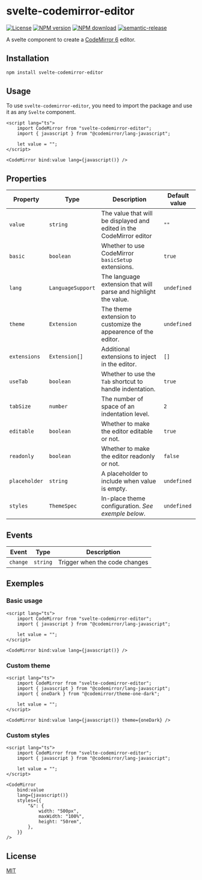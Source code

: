# svelte-codemirror-editor

[![License](https://img.shields.io/badge/license-MIT-green.svg)](http://opensource.org/licenses/MIT)
[![NPM version](https://img.shields.io/npm/v/svelte-codemirror-editor.svg?style=flat-square)](https://npmjs.org/package/svelte-codemirror-editor)
[![NPM download](https://img.shields.io/npm/dm/svelte-codemirror-editor.svg?style=flat-square)](https://npmjs.org/package/svelte-codemirror-editor)
[![semantic-release](https://img.shields.io/badge/%20%20%F0%9F%93%A6%F0%9F%9A%80-semantic--release-e10079.svg)](https://github.com/semantic-release/semantic-release)

A svelte component to create a [CodeMirror 6](https://codemirror.net/6/) editor.

## Installation

```bash
npm install svelte-codemirror-editor
```

## Usage

To use `svelte-codemirror-editor`, you need to import the package and use it as any `Svelte` component.

```svelte
<script lang="ts">
    import CodeMirror from "svelte-codemirror-editor";
    import { javascript } from "@codemirror/lang-javascript";

    let value = "";
</script>

<CodeMirror bind:value lang={javascript()} />
```

## Properties

| Property      | Type              | Description                                                          | Default value |
| ------------- | ----------------- | -------------------------------------------------------------------- | ------------- |
| `value`       | `string`          | The value that will be displayed and edited in the CodeMirror editor | `""`          |
| `basic`       | `boolean`         | Whether to use CodeMirror `basicSetup` extensions.                   | `true`        |
| `lang`        | `LanguageSupport` | The language extension that will parse and highlight the value.      | `undefined`   |
| `theme`       | `Extension`       | The theme extension to customize the appearence of the editor.       | `undefined`   |
| `extensions`  | `Extension[]`     | Additional extensions to inject in the editor.                       | `[]`          |
| `useTab`      | `boolean`         | Whether to use the `Tab` shortcut to handle indentation.             | `true`        |
| `tabSize`     | `number`          | The number of space of an indentation level.                         | `2`           |
| `editable`    | `boolean`         | Whether to make the editor editable or not.                          | `true`        |
| `readonly`    | `boolean`         | Whether to make the editor readonly or not.                          | `false`       |
| `placeholder` | `string`          | A placeholder to include when value is empty.                        | `undefined`   |
| `styles`      | `ThemeSpec`       | In-place theme configuration. _See exemple below_.                   | `undefined`   |

## Events

| Event    | Type     | Description                   |
| -------- | -------- | ----------------------------- |
| `change` | `string` | Trigger when the code changes |

## Exemples

### Basic usage

```svelte
<script lang="ts">
    import CodeMirror from "svelte-codemirror-editor";
    import { javascript } from "@codemirror/lang-javascript";

    let value = "";
</script>

<CodeMirror bind:value lang={javascript()} />
```

### Custom theme

```svelte
<script lang="ts">
    import CodeMirror from "svelte-codemirror-editor";
    import { javascript } from "@codemirror/lang-javascript";
    import { oneDark } from "@codemirror/theme-one-dark";

    let value = "";
</script>

<CodeMirror bind:value lang={javascript()} theme={oneDark} />
```

### Custom styles

```svelte
<script lang="ts">
    import CodeMirror from "svelte-codemirror-editor";
    import { javascript } from "@codemirror/lang-javascript";

    let value = "";
</script>

<CodeMirror
    bind:value
    lang={javascript()}
    styles={{
        "&": {
            width: "500px",
            maxWidth: "100%",
            height: "50rem",
        },
    }}
/>
```

## License

[MIT](LICENSE)
